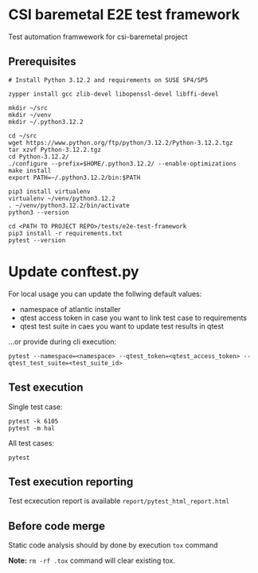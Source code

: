# CSI baremetal E2E test framework
Test automation framwework for csi-baremetal project

## Prerequisites
```
# Install Python 3.12.2 and requirements on SUSE SP4/SP5

zypper install gcc zlib-devel libopenssl-devel libffi-devel

mkdir ~/src
mkdir ~/venv
mkdir ~/.python3.12.2

cd ~/src
wget https://www.python.org/ftp/python/3.12.2/Python-3.12.2.tgz
tar xzvf Python-3.12.2.tgz
cd Python-3.12.2/
./configure --prefix=$HOME/.python3.12.2/ --enable-optimizations
make install
export PATH=~/.python3.12.2/bin:$PATH

pip3 install virtualenv
virtualenv ~/venv/python3.12.2
. ~/venv/python3.12.2/bin/activate
python3 --version

cd <PATH TO PROJECT REPO>/tests/e2e-test-framework
pip3 install -r requirements.txt
pytest --version
```

# Update conftest.py
For local usage you can update the follwing default values:
* namespace of atlantic installer
* qtest access token in case you want to link test case to requirements
* qtest test suite in caes you want to update test results in qtest

...or provide during cli execution:

```
pytest --namespace=<namespace> --qtest_token=<qtest_access_token> --qtest_test_suite=<test_suite_id>
```

## Test execution
Single test case:

```
pytest -k 6105
pytest -m hal
```

All test cases:

```
pytest
```

## Test execution reporting

Test ecxecution report is available ```report/pytest_html_report.html```

## Before code merge
Static code analysis should by done by execution ```tox``` command

 **Note:** ```rm -rf .tox``` command will clear existing tox. 
